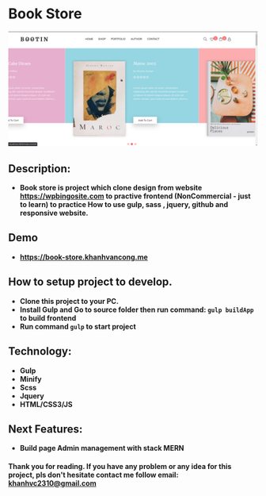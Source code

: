 # Book Store
![](https://github.com/KhanhVanCong/BookStore/blob/master/src/assets/images/review.png)
## Description:
- __Book store is project which clone design from website https://wpbingosite.com to practive frontend (NonCommercial - just to learn)
to practice How to use gulp, sass , jquery, github and responsive website.__
## Demo
- __https://book-store.khanhvancong.me__
## How to setup project to develop.
- __Clone this project to your PC.__
- __Install Gulp and Go to source folder then run command: ```gulp buildApp``` to build frontend__
- __Run command ```gulp``` to start project__
## Technology:
- __Gulp__
- __Minify__
- __Scss__
- __Jquery__
- __HTML/CSS3/JS__

## Next Features:
- __Build page Admin management with stack MERN__

#### Thank you for reading. If you have any problem or any idea for this project, pls don't hesitate contact me follow email: khanhvc2310@gmail.com
